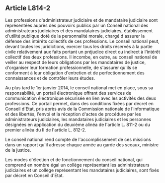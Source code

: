 Article L814-2
----
Les professions d'administrateur judiciaire et de mandataire judiciaire sont
représentées auprès des pouvoirs publics par un Conseil national des
administrateurs judiciaires et des mandataires judiciaires, établissement
d'utilité publique doté de la personnalité morale, chargé d'assurer la défense
des intérêts collectifs de ces professions. Le conseil national peut, devant
toutes les juridictions, exercer tous les droits réservés à la partie civile
relativement aux faits portant un préjudice direct ou indirect à l'intérêt
collectif des deux professions. Il incombe, en outre, au conseil national de
veiller au respect de leurs obligations par les mandataires de justice,
d'organiser leur formation professionnelle, de s'assurer qu'ils se conforment à
leur obligation d'entretien et de perfectionnement des connaissances et de
contrôler leurs études.

Au plus tard le 1er janvier 2014, le conseil national met en place, sous sa
responsabilité, un portail électronique offrant des services de communication
électronique sécurisée en lien avec les activités des deux professions. Ce
portail permet, dans des conditions fixées par décret en Conseil d'Etat, pris
après avis de la Commission nationale de l'informatique et des libertés, l'envoi
et la réception d'actes de procédure par les administrateurs judiciaires, les
mandataires judiciaires et les personnes désignées en application du deuxième
alinéa de l'article L. 811-2 ou du premier alinéa du II de l'article L. 812-2.

Le conseil national rend compte de l'accomplissement de ces missions dans un
rapport qu'il adresse chaque année au garde des sceaux, ministre de la justice.

Les modes d'élection et de fonctionnement du conseil national, qui comprend en
nombre égal un collège représentant les administrateurs judiciaires et un
collège représentant les mandataires judiciaires, sont fixés par décret en
Conseil d'Etat.

